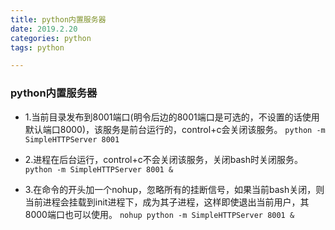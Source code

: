 ```yaml
---
title: python内置服务器
date: 2019.2.20 
categories: python
tags: python

---
```


### python内置服务器
- 1.当前目录发布到8001端口(明令后边的8001端口是可选的，不设置的话使用默认端口8000)，该服务是前台运行的，control+c会关闭该服务。
`python -m SimpleHTTPServer 8001`

- 2.进程在后台运行，control+c不会关闭该服务，关闭bash时关闭服务。
`python -m SimpleHTTPServer 8001 &`

- 3.在命令的开头加一个nohup，忽略所有的挂断信号，如果当前bash关闭，则当前进程会挂载到init进程下，成为其子进程，这样即使退出当前用户，其8000端口也可以使用。
`nohup python -m SimpleHTTPServer 8001 &`
